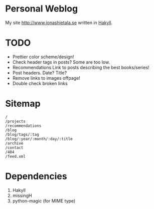Personal Weblog
===============

My site <http://www.jonashietala.se> written in [Hakyll][].

[Hakyll]: http://jaspervdj.be/hakyll/

TODO
====

* Prettier color scheme/design!
* Check header tags in posts? Some are too low.
* Recommendations
    Link to posts describing the best books/series!
* Post headers. Date? Title?
* Remove links to images offpage!
* Double check broken links

Sitemap
=======

    /
    /projects
    /recommendations
    /blog
    /blog/tags/:tag
    /blog/:year/:month/:day/:title
    /archive
    /contact
    /404
    /feed.xml

Dependencies
============

1. Hakyll
2. missingH
3. python-magic (for MIME type)

